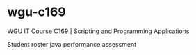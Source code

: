 # wgu-c169
WGU IT Course C169 | Scripting and Programming Applications

Student roster java performance assessment
